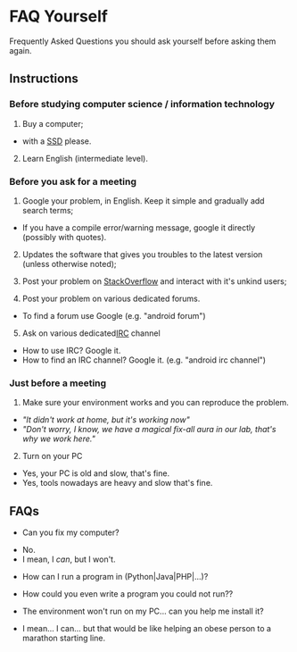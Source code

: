 # FAQ Yourself
Frequently Asked Questions you should ask yourself before asking them again.

## Instructions

### Before studying computer science / information technology
1. Buy a computer;
  * with a [SSD](https://en.wikipedia.org/wiki/Solid-state_drive) please.
2. Learn English (intermediate level).


### Before you ask for a meeting
1. Google your problem, in English. Keep it simple and gradually add search terms;
  * If you have a compile error/warning message, google it directly (possibly with quotes).
  
2. Updates the software that gives you troubles to the latest version (unless otherwise noted);
  
3. Post your problem on [StackOverflow](https://stackoverflow.com/) and interact with it's unkind users;

4. Post your problem on various dedicated forums.
  * To find a forum use Google (e.g. "android forum")
  
5. Ask on various dedicated[IRC](https://en.wikipedia.org/wiki/Internet_Relay_Chat) channel
  * How to use IRC? Google it.
  * How to find an IRC channel? Google it. (e.g. "android irc channel")

### Just before a meeting
1. Make sure your environment works and you can reproduce the problem.
 - _"It didn't work at home, but it's working now"_
 - _"Don't worry, I know, we have a magical fix-all aura in our lab, that's why we work here."_

2. Turn on your PC
 - Yes, your PC is old and slow, that's fine.
 - Yes, tools nowadays are heavy and slow that's fine.

## FAQs

* Can you fix my computer?
 - No.
 - I mean, I *can*, but I won't.

* How can I run a program in (Python|Java|PHP|...)?
 - How could you even write a program you could not run??

* The environment won't run on my PC... can you help me install it?
 - I mean... I can... but that would be like helping an obese person to a marathon starting line.

